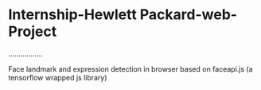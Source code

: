 # Internship-Hewlett Packard-web-Project

.................

Face landmark and expression detection in browser based on faceapi.js (a tensorflow wrapped js library)
